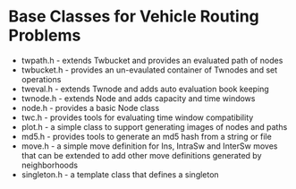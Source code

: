 # Base Classes for Vehicle Routing Problems

 * twpath.h - extends Twbucket and provides an evaluated path of nodes
 * twbucket.h - provides an un-evaulated container of Twnodes and set operations
 * tweval.h - extends Twnode and adds auto evaluation book keeping
 * twnode.h - extends Node and adds capacity and time windows
 * node.h - provides a basic Node class
 * twc.h - provides tools for evaluating time window compatibility
 * plot.h - a simple class to support generating images of nodes and paths
 * md5.h - provides tools to generate an md5 hash from a string or file
 * move.h - a simple move definition for Ins, IntraSw and InterSw moves
   that can be extended to add other move definitions generated by
   neighborhoods
 * singleton.h - a template class that defines a singleton
